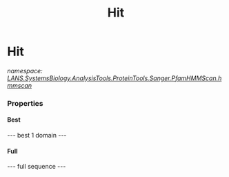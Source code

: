 ﻿---
title: Hit
---

# Hit
_namespace: [LANS.SystemsBiology.AnalysisTools.ProteinTools.Sanger.PfamHMMScan.hmmscan](N-LANS.SystemsBiology.AnalysisTools.ProteinTools.Sanger.PfamHMMScan.hmmscan.html)_






### Properties

#### Best
--- best 1 domain ---
#### Full
--- full sequence ---
